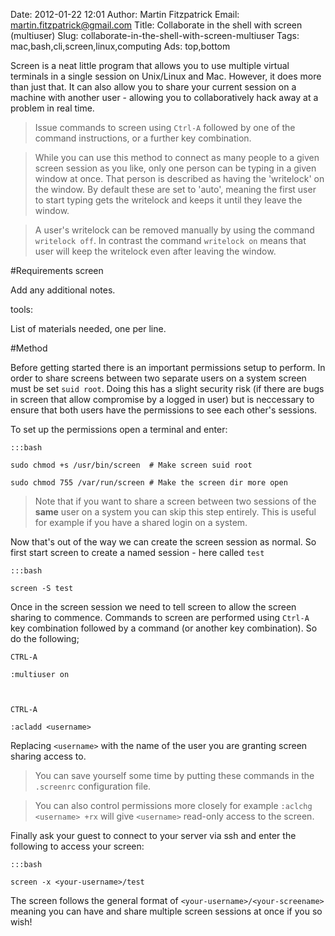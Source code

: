 Date: 2012-01-22 12:01
Author: Martin Fitzpatrick
Email: martin.fitzpatrick@gmail.com
Title: Collaborate in the shell with screen (multiuser)
Slug: collaborate-in-the-shell-with-screen-multiuser
Tags: mac,bash,cli,screen,linux,computing
Ads: top,bottom

Screen is a neat little program that allows you to use multiple virtual terminals in a single session on Unix/Linux and Mac. However, it does more than just that. It can also allow you to share your current session on a machine with another user - allowing you to collaboratively hack away at a problem in real time. 




>Issue commands to screen using `Ctrl-A` followed by one of the command instructions, or a further key combination.

>

>While you can use this method to connect as many people to a given screen session as you like, only one person can be typing in a given window at once. That person is described as having the 'writelock' on the window. By default these are set to 'auto', meaning the first user to start typing gets the writelock and keeps it until they leave the window.

>

>A user's writelock can be removed manually by using the command `writelock off`. In contrast the command `writelock on` means that user will keep the writelock even after leaving the window.


#Requirements
screen

Add any additional notes.

tools:	

List of materials needed, one per line.

#Method

Before getting started there is an important permissions setup to perform. In order to share screens between two separate users on a system screen must be set `suid root`. Doing this has a slight security risk (if there are bugs in screen that allow compromise by a logged in user) but is neccessary to ensure that both users have the permissions to see each other's sessions.



To set up the permissions open a terminal and enter:



    :::bash

    sudo chmod +s /usr/bin/screen  # Make screen suid root

    sudo chmod 755 /var/run/screen # Make the screen dir more open


>Note that if you want to share a screen between two sessions of the **same** user on a system you can skip this step entirely. This is useful for example if you have a shared login on a system.


Now that's out of the way we can create the screen session as normal. So first start screen to create a named session - here called `test`



    :::bash

    screen -S test



Once in the screen session we need to tell screen to allow the screen sharing to commence. Commands to screen are performed using `Ctrl-A` key combination followed by a command (or another key combination). So do the following;



    CTRL-A

    :multiuser on



    CTRL-A

    :acladd <username>



Replacing `<username>`  with the name of the user you are granting screen sharing access to.


>You can save yourself some time by putting these commands in the `.screenrc` configuration file.

>

>You can also control permissions more closely for example `:aclchg <username> +rx` will give `<username>` read-only access to the screen.


Finally ask your guest to connect to your server via ssh and enter the following to access your screen:



    :::bash

    screen -x <your-username>/test



The screen follows the general format of `<your-username>/<your-screename>` meaning you can have and share multiple screen sessions at once if you so wish!







